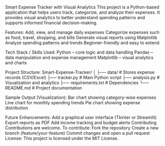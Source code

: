 Smart Expense Tracker with Visual Analytics
This project is a Python-based application that helps users track, categorize, and analyze their expenses. It provides visual analytics to better understand spending patterns and supports informed financial decision-making.

Features:
Add, view, and manage daily expenses
Categorize expenses such as food, travel, shopping, and bills
Generate visual reports using Matplotlib
Analyze spending patterns and trends
Beginner-friendly and easy to extend

Tech Stack / Skills Used:
Python – core logic and data handling
Pandas – data manipulation and expense management
Matplotlib – visual analytics and charts

Project Structure:
Smart-Expense-Tracker/
│
├── data/                 # Stores expense records (CSV/Excel)
├── tracker.py            # Main Python script
├── analysis.py           # Visualization and analytics
├── requirements.txt      # Dependencies
└── README.md             # Project documentation

Sample Output (Visualization):
Bar chart showing category-wise expenses
Line chart for monthly spending trends
Pie chart showing expense distribution

Future Enhancements:
Add a graphical user interface (Tkinter or Streamlit)
Export reports as PDF
Add income tracking and budget alerts
Contributing
Contributions are welcome. To contribute:
Fork the repository
Create a new branch (feature/your-feature)
Commit changes and open a pull request
License:
This project is licensed under the MIT License.
